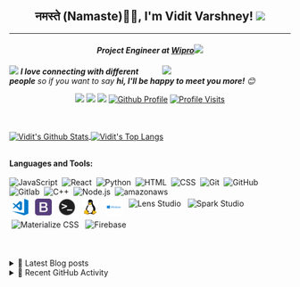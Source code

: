 <h2 align ="center">नमस्ते (Namaste)🙏🏻, I'm Vidit Varshney! <img src="https://media.giphy.com/media/12oufCB0MyZ1Go/giphy.gif" width="50"></h2>

<hr>

<h4 align = " center"><em>Project Engineer at <a href="https://www.wipro.com/">Wipro</a><img src="https://media.giphy.com/media/WUlplcMpOCEmTGBtBW/giphy.gif" width="30"> 
</em></h4>
<img align='right' src="https://media.giphy.com/media/M9gbBd9nbDrOTu1Mqx/giphy.gif" width="230">

<!-- Badges -->



<img src="https://media.giphy.com/media/LnQjpWaON8nhr21vNW/giphy.gif" width="60"> <em><b>I love connecting with different people</b> so if you want to say <b>hi, I'll be happy to meet you more!</b> 😊</em>


<!-- <a href="https://twitter.com/_imvv">
    <img src="https://img.shields.io/twitter/follow/_imvv?color=red&label=Follow&style=social" alt ="Twiiter Profile">
</a>

<a href="mailto:viditvarshney222@gmail.com"><img src="https://img.shields.io/badge/-viditvarshney222@gmail.com-c14438?style=curved-square&logo=Gmail&logoColor=white&link=mailto:viditvarshney222@gmail.com"></a>

<a href="https://www.linkedin.com/in/imvv/"><img src="https://img.shields.io/badge/-imvv-blue?style=curved-square&logo=Linkedin&logoColor=white&link=https://www.linkedin.com/in/imvv/"></a>

<a href="https://www.github.com/viditvarshney"><img src="https://img.shields.io/github/followers/viditvarshney?label=Follow&style=social" alt="Github Profile"></a> -->
<p align="center">
<a href="https://www.linkedin.com/in/imvv/"><img src="https://img.shields.io/badge/-imvv-blue?style=curved-square&logo=Linkedin&logoColor=white&link=https://www.linkedin.com/in/imvv/"></a>
<a href="mailto:viditvarshney222@gmail.com"><img src="https://img.shields.io/badge/-viditvarshney222@gmail.com-c14438?style=curved-square&logo=Gmail&logoColor=white&link=mailto:viditvarshney222@gmail.com"></a>
<a href="https://twitter.com/_imvv"><img src="https://img.shields.io/twitter/url/https/twitter.com/cloudposse.svg?style=social&label=%20%40%20_imvv"></a>
<a href="https://www.github.com/viditvarshney"><img src="https://img.shields.io/github/followers/viditvarshney?label=Follow&style=social" alt="Github Profile"></a>
<a href="https://github.com/viditvarshney"><img src="https://visitor-badge.glitch.me/badge?page_id=viditvarshney.viditvarshney" alt="Profile Visits"></a>

</p>


<!-- ![Vidit's GitHub stats](https://github-readme-stats.vercel.app/api?username=viditvarshney&show_icons=true&theme=slateorange&count_private=true&include_all_commits=true) -->

<br>
<br>

<a href="https://github.com/viditvarshney">
    <img align ="center" src="https://github-readme-stats.vercel.app/api?username=viditvarshney&show_icons=true&theme=slateorange&count_private=true&include_all_commits=true" alt ="Vidit's Github Stats">
</a>
<a href="https://github.com/viditvarshney">
    <img align ="center" src="https://github-readme-stats.vercel.app/api/top-langs/?username=viditvarshney&layout=compact&hide=html" alt ="Vidit's Top Langs">
</a>

<br />
<br />

**Languages and Tools:**  
<br />
![JavaScript](https://img.shields.io/badge/-JavaScript-05122A?style=flat&logo=javascript)&nbsp;
![React](https://img.shields.io/badge/-React-05122A?style=flat&logo=react)&nbsp;
![Python](https://img.shields.io/badge/-Python-05122A?style=flat&logo=python)&nbsp;
![HTML](https://img.shields.io/badge/-HTML-05122A?style=flat&logo=HTML5)&nbsp;
![CSS](https://img.shields.io/badge/-CSS-05122A?style=flat&logo=CSS3&logoColor=1572B6)&nbsp;
![Git](https://img.shields.io/badge/-Git-05122A?style=flat&logo=git)&nbsp;
![GitHub](https://img.shields.io/badge/-GitHub-05122A?style=flat&logo=github)&nbsp;
![Gitlab](https://img.shields.io/badge/-Gitlab-05122A?style=flat&logo=gitlab)&nbsp;
![C++](https://img.shields.io/badge/-C++-05122A?style=flat&logo=C%2B%2B&logoColor=00599C)&nbsp;
![Node.js](https://img.shields.io/badge/-Node.js-05122A?style=flat&logo=node.js)&nbsp;
![amazonaws](https://img.shields.io/badge/-AmazonAWS-05122A?style=flat&logo=amazon-aws)&nbsp;
<br>
<img src="https://raw.githubusercontent.com/github/explore/80688e429a7d4ef2fca1e82350fe8e3517d3494d/topics/visual-studio-code/visual-studio-code.png" alt="VS Code" height="30" style="vertical-align:top; margin:4px">
<img src="https://raw.githubusercontent.com/github/explore/80688e429a7d4ef2fca1e82350fe8e3517d3494d/topics/bootstrap/bootstrap.png" alt="Bootstrap" height="30" style="vertical-align:top; margin:4px">
<img src="https://raw.githubusercontent.com/github/explore/80688e429a7d4ef2fca1e82350fe8e3517d3494d/topics/terminal/terminal.png" alt="Terminal" height="30" style="vertical-align:top; margin:4px">
<img src="https://raw.githubusercontent.com/github/explore/80688e429a7d4ef2fca1e82350fe8e3517d3494d/topics/linux/linux.png" alt="Linux" height="30" style="vertical-align:top; margin:4px" alt="Windows" height="40" style="vertical-align:top; margin:4px">
<img src="https://raw.githubusercontent.com/github/explore/80688e429a7d4ef2fca1e82350fe8e3517d3494d/topics/windows/windows.png" alt="Windows" height="30" style="vertical-align:top; margin:4px">
<img src="https://user-images.githubusercontent.com/34159717/119335133-9037c100-bca9-11eb-9cee-ce295518f8e6.png" alt="Lens Studio" height="35" style="vertical-align:top; margin:4px">
<img src="https://user-images.githubusercontent.com/34159717/119335328-da20a700-bca9-11eb-9a3d-2c8e85ce4f5d.png" alt="Spark Studio" height="35" style="vertical-align:top; margin:4px">
<img src="https://user-images.githubusercontent.com/34159717/119335465-0b00dc00-bcaa-11eb-973e-e0a4cef1f68b.png" alt="Materialize CSS" height="35" style="vertical-align:top; margin:4px">
<img src="https://user-images.githubusercontent.com/34159717/119337510-89f71400-bcac-11eb-9f58-57065f90bafd.png" alt="Firebase" height="35" style="vertical-align:top; margin:4px">

<br /> 
<br />
<details>
  <summary>📘 Latest Blog posts</summary>
<!-- BLOG-POST-LIST:START -->
<!-- BLOG-POST-LIST:END -->
</details>

<details>
  <summary>👀 Recent GitHub Activity</summary>
  
<!--START_SECTION:activity-->
1. 🗣 Commented on [#1452](https://github.com/fossasia/susi_server/issues/1452) in [fossasia/susi_server](https://github.com/fossasia/susi_server)
2. ❗️ Closed issue [#1](https://github.com/viditvarshney/viditvarshney/issues/1) in [viditvarshney/viditvarshney](https://github.com/viditvarshney/viditvarshney)
3. 🗣 Commented on [#1](https://github.com/viditvarshney/viditvarshney/issues/1) in [viditvarshney/viditvarshney](https://github.com/viditvarshney/viditvarshney)
4. 🗣 Commented on [#7185](https://github.com/education/GitHubGraduation-2021/issues/7185) in [education/GitHubGraduation-2021](https://github.com/education/GitHubGraduation-2021)
5. 🗣 Commented on [#8784](https://github.com/education/GitHubGraduation-2021/issues/8784) in [education/GitHubGraduation-2021](https://github.com/education/GitHubGraduation-2021)
<!--END_SECTION:activity-->

</details>